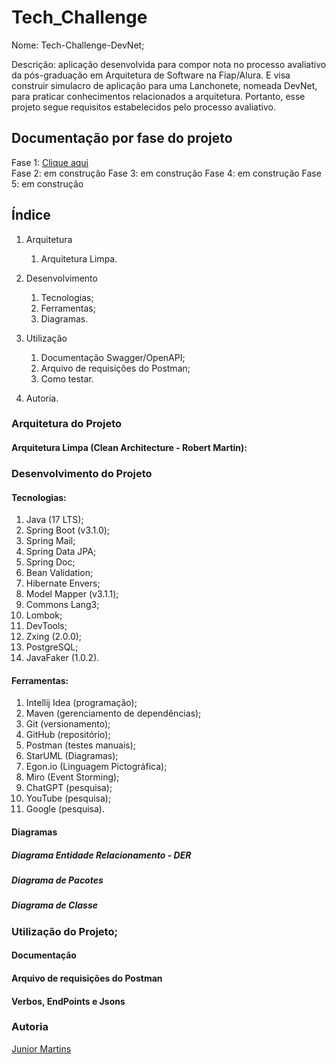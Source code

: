 # Tech_Challenge

Nome: Tech-Challenge-DevNet;  
  
Descrição: aplicação desenvolvida para compor nota no processo avaliativo da pós-graduação em Arquitetura de Software na Fiap/Alura. E visa construir simulacro de aplicação para uma Lanchonete, nomeada DevNet, para praticar conhecimentos relacionados a arquitetura. Portanto, esse projeto segue requisitos estabelecidos pelo processo avaliativo.

## Documentação por fase do projeto

Fase 1: [Clique aqui](https://github.com/juniorsmartins/Tech_Challenge_Arquitetura_Software/blob/master/README-FASE1.md)  
Fase 2: em construção
Fase 3: em construção
Fase 4: em construção
Fase 5: em construção
  
## Índice

1. Arquitetura
    1. Arquitetura Limpa.
  
2. Desenvolvimento
    1. Tecnologias;
    2. Ferramentas;
    3. Diagramas.
  
3. Utilização
    1. Documentação Swagger/OpenAPI;
    2. Arquivo de requisições do Postman;
    3. Como testar.
  
4. Autoria.

### Arquitetura do Projeto

#### Arquitetura Limpa (Clean Architecture - Robert Martin):

### Desenvolvimento do Projeto

#### Tecnologias:

1. Java (17 LTS);
2. Spring Boot (v3.1.0);
3. Spring Mail;
4. Spring Data JPA;
5. Spring Doc;
6. Bean Validation;
7. Hibernate Envers;
8. Model Mapper (v3.1.1);
9. Commons Lang3;
10. Lombok;
11. DevTools;
12. Zxing (2.0.0);
13. PostgreSQL;
14. JavaFaker (1.0.2).

#### Ferramentas:

1. Intellij Idea (programação);
2. Maven (gerenciamento de dependências);
3. Git (versionamento);
4. GitHub (repositório);
5. Postman (testes manuais);
6. StarUML (Diagramas);
7. Egon.io (Linguagem Pictográfica);
8. Miro (Event Storming);
9. ChatGPT (pesquisa);
10. YouTube (pesquisa);
11. Google (pesquisa).

#### Diagramas

##### Diagrama Entidade Relacionamento - DER

##### Diagrama de Pacotes

##### Diagrama de Classe

### Utilização do Projeto;

#### Documentação

#### Arquivo de requisições do Postman

#### Verbos, EndPoints e Jsons
  
  
### Autoria

[Junior Martins](https://www.linkedin.com/in/juniorsmartins/)
